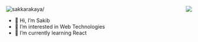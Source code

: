 
<img src="https://komarev.com/ghpvc/?username=sakkarakaya" alt=sakkarakaya/>

<img src="https://github-readme-stats.vercel.app/api?username=sakkarakaya&theme=vue-dark&show_icons=true" align="right"/>

- 👋 Hi, I’m Sakib
- 👀 I’m interested in Web Technologies
- 🌱 I’m currently learning React


<!---
sakkarakaya/sakkarakaya is a ✨ special ✨ repository because its `README.md` (this file) appears on your GitHub profile.
You can click the Preview link to take a look at your changes.
--->

